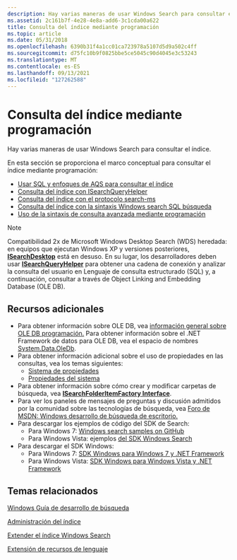 ```yaml
---
description: Hay varias maneras de usar Windows Search para consultar el índice.
ms.assetid: 2c161b7f-4e28-4e8a-add6-3c1cda00a622
title: Consulta del índice mediante programación
ms.topic: article
ms.date: 05/31/2018
ms.openlocfilehash: 6390b31f4a1cc01ca723978a5107d5d9a502c4ff
ms.sourcegitcommit: d75fc10b9f0825bbe5ce5045c90d4045e3c53243
ms.translationtype: MT
ms.contentlocale: es-ES
ms.lasthandoff: 09/13/2021
ms.locfileid: "127262588"
---
```

# <a name="querying-the-index-programmatically"></a>Consulta del índice mediante programación

Hay varias maneras de usar Windows Search para consultar el índice.

En esta sección se proporciona el marco conceptual para consultar el índice mediante programación:

-   [Usar SQL y enfoques de AQS para consultar el índice](using-sql-and-aqs-to-query-the-index.md)
-   [Consulta del índice con ISearchQueryHelper](-search-3x-wds-qryidx-searchqueryhelper.md)
-   [Consulta del índice con el protocolo search-ms](-search-3x-wds-qryidx-searchms.md)
-   [Consulta del índice con la sintaxis Windows search SQL búsqueda](-search-sql-windowssearch-entry.md)
-   [Uso de la sintaxis de consulta avanzada mediante programación](-search-3x-advancedquerysyntax.md)

> [!Note]  
> Compatibilidad 2x de Microsoft Windows Desktop Search (WDS) heredada: en equipos que ejecutan Windows XP y versiones posteriores, [**ISearchDesktop**](/previous-versions//aa965729(v=vs.85)) está en desuso. En su lugar, los desarrolladores deben usar [**ISearchQueryHelper**](/windows/win32/api/Searchapi/nn-searchapi-isearchqueryhelper) para obtener una cadena de conexión y analizar la consulta del usuario en Lenguaje de consulta estructurado (SQL) y, a continuación, consultar a través de Object Linking and Embedding Database (OLE DB).

 

## <a name="additional-resources"></a>Recursos adicionales

-   Para obtener información sobre OLE DB, vea [información general sobre OLE DB programación.](https://msdn.microsoft.com/library/Cc522830(v=VS.71).aspx) Para obtener información sobre el .NET Framework de datos para OLE DB, vea el espacio de nombres [System.Data.OleDb](/dotnet/api/system.data.oledb?view=dotnet-plat-ext-3.1).
-   Para obtener información adicional sobre el uso de propiedades en las consultas, vea los temas siguientes:
    -   [Sistema de propiedades](../properties/building-property-handlers.md)
    -   [Propiedades del sistema](https://msdn.microsoft.com/library/bb763010(VS.85).aspx)
-   Para obtener información sobre cómo crear y modificar carpetas de búsqueda, vea [**ISearchFolderItemFactory Interface**](/windows/win32/api/shobjidl_core/nn-shobjidl_core-isearchfolderitemfactory).
-   Para ver los paneles de mensajes de preguntas y discusión admitidos por la comunidad sobre las tecnologías de búsqueda, vea [Foro de MSDN: Windows desarrollo de búsqueda de escritorio.](https://social.msdn.microsoft.com/Forums/windowsdesktopsearchdevelopment/threads)
-   Para descargar los ejemplos de código del SDK de Search:
    -   Para Windows 7: [Windows search samples on GitHub](https://github.com/Microsoft/Windows-classic-samples/tree/master/Samples/Win7Samples/winui/WindowsSearch)
    -   Para Windows Vista: ejemplos [del SDK Windows Search](https://www.microsoft.com/downloads/details.aspx?FamilyID=645300AE-5E7A-4CE7-95F0-49793F8F76E8)
-   Para descargar el SDK Windows:
    -   Para Windows 7: [SDK Windows para Windows 7 y .NET Framework](https://msdn.microsoft.com/windowsvista/bb980924.aspx)
    -   Para Windows Vista: [SDK Windows para Windows Vista y .NET Framework](https://www.microsoft.com/download/details.aspx?id=31950)

## <a name="related-topics"></a>Temas relacionados

<dl> <dt>

[Windows Guía de desarrollo de búsqueda](-search-developers-guide-entry-page.md)
</dt> <dt>

[Administración del índice](-search-3x-wds-mngidx-overview.md)
</dt> <dt>

[Extender el índice Windows Search](-search-3x-wds-extidx-overview.md)
</dt> <dt>

[Extensión de recursos de lenguaje](extending-language-resources-in-windows-search.md)
</dt> </dl>

 

 
